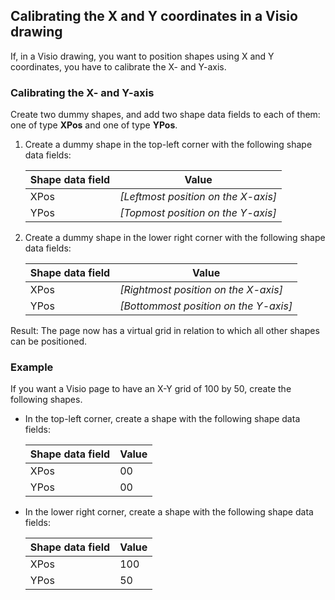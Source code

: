 ## Calibrating the X and Y coordinates in a Visio drawing

If, in a Visio drawing, you want to position shapes using X and Y coordinates, you have to calibrate the X- and Y-axis.

### Calibrating the X- and Y-axis

Create two dummy shapes, and add two shape data fields to each of them: one of type **XPos** and one of type **YPos**.

1. Create a dummy shape in the top-left corner with the following shape data fields:

    | Shape data field | Value                                                                |
    |--------------------|----------------------------------------------------------------------|
    | XPos               | *\[Leftmost position on the X-axis\]* |
    | YPos               | *\[Topmost position on the Y-axis\]*  |

2. Create a dummy shape in the lower right corner with the following shape data fields:

    | Shape data field | Value                                                                  |
    |--------------------|------------------------------------------------------------------------|
    | XPos               | *\[Rightmost position on the X-axis\]*  |
    | YPos               | *\[Bottommost position on the Y-axis\]* |

Result: The page now has a virtual grid in relation to which all other shapes can be positioned.

### Example

If you want a Visio page to have an X-Y grid of 100 by 50, create the following shapes.

- In the top-left corner, create a shape with the following shape data fields:

    | Shape data field | Value |
    |--------------------|-------|
    | XPos               | 00    |
    | YPos               | 00    |

- In the lower right corner, create a shape with the following shape data fields:

    | Shape data field | Value |
    |--------------------|-------|
    | XPos               | 100   |
    | YPos               | 50    |
